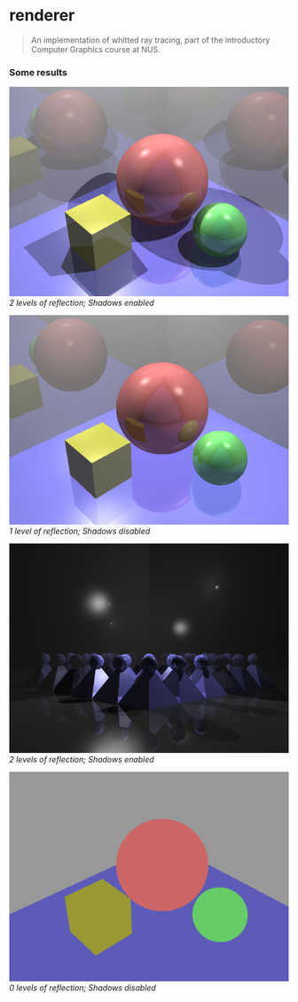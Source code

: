 # renderer
> An implementation of whitted ray tracing, part of the introductory Computer Graphics course at NUS.

### Some results
![A cube and 2 spheres](./renders/out1.png)
<br>
*2 levels of reflection; Shadows enabled*
<br>

![A cube and 2 spheres](./renders/img_r1.png)
<br>
*1 level of reflection; Shadows disabled*
<br>

![Pyramids with spheres on top in the dark](./renders/img_scene2.png)
<br>
*2 levels of reflection; Shadows enabled*
<br>

![A cube and 2 spheres](./renders/img_spheres.png)
<br>
*0 levels of reflection; Shadows disabled*